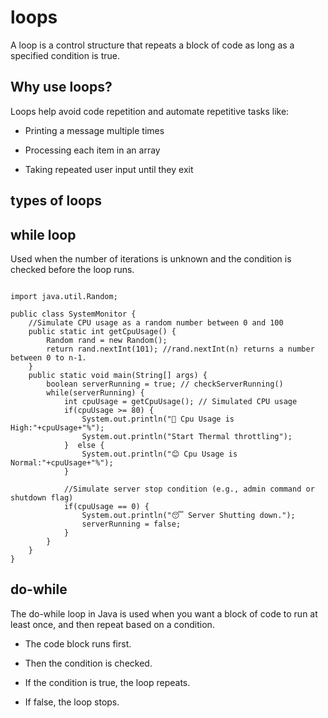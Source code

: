 # loops

A loop is a control structure that repeats a block of code as long as a specified condition is true.

## Why use loops?

Loops help avoid code repetition and automate repetitive tasks like:

- Printing a message multiple times

- Processing each item in an array

- Taking repeated user input until they exit

## types of loops

## while loop

Used when the number of iterations is unknown and the condition is checked before the loop runs.

```

import java.util.Random;

public class SystemMonitor {
    //Simulate CPU usage as a random number between 0 and 100
    public static int getCpuUsage() {
        Random rand = new Random();
        return rand.nextInt(101); //rand.nextInt(n) returns a number between 0 to n-1.
    }
    public static void main(String[] args) {
        boolean serverRunning = true; // checkServerRunning()
        while(serverRunning) {
            int cpuUsage = getCpuUsage(); // Simulated CPU usage
            if(cpuUsage >= 80) {
                System.out.println("🥵 Cpu Usage is High:"+cpuUsage+"%");
                System.out.println("Start Thermal throttling");
            }  else {
                System.out.println("😊 Cpu Usage is Normal:"+cpuUsage+"%");
            }

            //Simulate server stop condition (e.g., admin command or shutdown flag)
            if(cpuUsage == 0) {
                System.out.println("😴 Server Shutting down.");
                serverRunning = false;
            }
        }
    }
}
```
## do-while

The do-while loop in Java is used when you want a block of code to run at least once, and then repeat based on a condition.

- The code block runs first.

- Then the condition is checked.

- If the condition is true, the loop repeats.

- If false, the loop stops.
